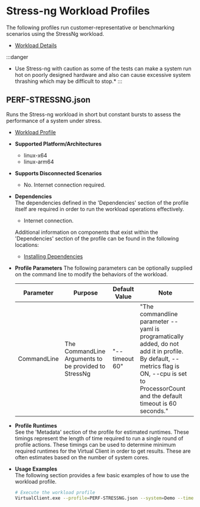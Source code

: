 # Stress-ng Workload Profiles
The following profiles run customer-representative or benchmarking scenarios using the StressNg workload.

* [Workload Details](./stress-ng.md)  

:::danger
* Use Stress-ng with caution as some of the tests can make a system run hot on poorly designed hardware and also can cause excessive system thrashing which may be difficult to stop.*
:::

## PERF-STRESSNG.json
Runs the Stress-ng workload in short but constant bursts to assess the performance of a system under stress.

* [Workload Profile](https://github.com/microsoft/VirtualClient/blob/main/src/VirtualClient/VirtualClient.Main/profiles/PERF-STRESSNG.json) 

* **Supported Platform/Architectures**
  * linux-x64
  * linux-arm64

* **Supports Disconnected Scenarios**  
  * No. Internet connection required.

* **Dependencies**  
  The dependencies defined in the 'Dependencies' section of the profile itself are required in order to run the workload operations effectively.
  * Internet connection.

  Additional information on components that exist within the 'Dependencies' section of the profile can be found in the following locations:
  * [Installing Dependencies](https://microsoft.github.io/VirtualClient/docs/category/dependencies/)

* **Profile Parameters**
  The following parameters can be optionally supplied on the command line to modify the behaviors of the workload.

  | Parameter | Purpose | Default Value | Note |
  |-----------|---------|---------------|------|
  | CommandLine | The CommandLine Arguments to be provided to StressNg | "--timeout 60" | "The commandline parameter --yaml is programatically added, do not add it in profile. By default, --metrics flag is ON, --cpu is set to ProcessorCount and the default timeout is 60 seconds." |

* **Profile Runtimes**  
  See the 'Metadata' section of the profile for estimated runtimes. These timings represent the length of time required to run a single round of profile 
  actions. These timings can be used to determine minimum required runtimes for the Virtual Client in order to get results. These are often estimates based on the
  number of system cores. 

* **Usage Examples**  
  The following section provides a few basic examples of how to use the workload profile.

  ``` bash
  # Execute the workload profile
  VirtualClient.exe --profile=PERF-STRESSNG.json --system=Demo --timeout=1440 --packageStore="{BlobConnectionString|SAS Uri}"
  ```